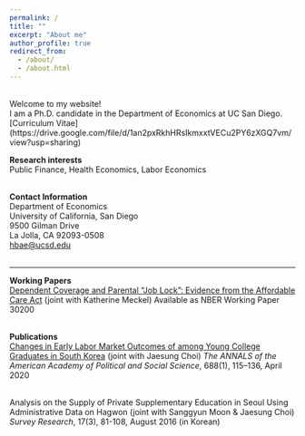 ```yaml
---
permalink: /
title: ""
excerpt: "About me"
author_profile: true
redirect_from: 
  - /about/
  - /about.html
---
```


<br/>
Welcome to my website!  
<br/>
I am a Ph.D. candidate in the Department of Economics at UC San Diego.  
<br/>
[Curriculum Vitae](https://drive.google.com/file/d/1an2pxRkhHRsIkmxxtVECu2PY6zXGQ7vm/view?usp=sharing)  
<br/>
  
**Research interests**  
Public Finance, Health Economics, Labor Economics  
<br/>  

**Contact Information**  
Department of Economics  
University of California, San Diego  
9500 Gilman Drive  
La Jolla, CA 92093-0508  
hbae@ucsd.edu  
<br/>
    
------
**Working Papers**  
[Dependent Coverage and Parental “Job Lock”: Evidence from the Affordable Care Act](https://www.nber.org/papers/w30200) (joint with Katherine Meckel)
Available as NBER Working Paper 30200  
<br/>
  
**Publications**  
[Changes in Early Labor Market Outcomes of among Young College Graduates in South Korea](https://journals.sagepub.com/doi/abs/10.1177/0002716220906779) (joint with Jaesung Choi) *The ANNALS of the American Academy of Political and Social Science*, 688(1), 115–136, April 2020  
<br/>

Analysis on the Supply of Private Supplementary Education in Seoul Using Administrative Data on Hagwon (joint with Sanggyun Moon & Jaesung Choi) *Survey Research*, 17(3), 81-108, August 2016 (in Korean) 



